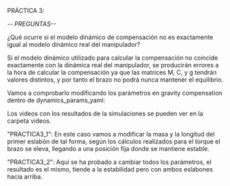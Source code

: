 PRÁCTICA 3:

*-- PREGUNTAS--*

¿Qué ocurre si el modelo dinámico de compensación no es exactamente igual al modelo dinámico real del manipulador?

Si el modelo dinámico utilizado para calcular la compensación no coincide exactamente con la dinámica real del manipulador, se producirán errores a la hora de calcular la compensación ya que las matrices M, C, y g tendrán valores distintos, y por tanto el brazo no podrá nunca mantener el equilibrio.

Vamos a comprobarlo modificando los parámetros en gravity compensation dentro de dynamics_params_yaml:

Los videos con los resultados de la simulaciones se pueden ver en la carpeta videos.

"PRACTICA3_1": En este caso vamos a modificar la masa y la longitud del primer eslabón de tal forma, según los cálculos realizados para el torque el brazo se eleva, llegando a una posición fija donde se mantiene estable.

"PRACTICA3_2": Aquí se ha probado a cambiar todos los parámetros, el resultado es el mismo, tiende a la estabilidad pero con ambos eslabones hacia arriba.
